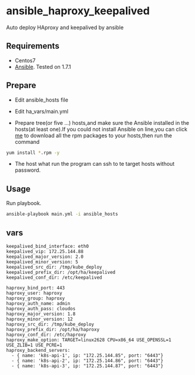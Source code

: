 # ansible_haproxy_keepalived
Auto deploy HAproxy and keepalived by ansible

## Requirements
- Centos7
- [Ansible](http://docs.ansible.com/intro_installation.html). Tested on 1.7.1 


## Prepare

- Edit ansible_hosts file
- Edit ha_vars/main.yml

- Prepare tree(or five ...) hosts,and make sure the Ansible installed in the hosts(at least one).If you could not install Ansible on line,you can click [me](http:test.com) to download all the rpm packages to your hosts,then run the command
```bash
yum install *.rpm -y
```

- The host what run the program can ssh to te target hosts without password.

## Usage

Run playbook.

```bash
ansible-playbook main.yml -i ansible_hosts
```

## vars
```vars
keepalived_bind_interface: eth0
keepalived_vip: 172.25.144.88
keepalived_major_version: 2.0
keepalived_minor_version: 5
keepalived_src_dir: /tmp/kube_deploy
keepalived_prefix_dir: /opt/ha/keepalived
keepalived_conf_dir: /etc/keepalived

haproxy_bind_port: 443
haproxy_user: haproxy
haproxy_group: haproxy
haproxy_auth_name: admin
haproxy_auth_pass: cloudos
haproxy_major_version: 1.8
haproxy_minor_version: 12
haproxy_src_dir: /tmp/kube_deploy
haproxy_prefix_dir: /opt/ha/haproxy
haproxy_conf_dir: /etc/haproxy
haproxy_make_option: TARGET=linux2628 CPU=x86_64 USE_OPENSSL=1 USE_ZLIB=1 USE_PCRE=1
haproxy_backend_servers:
  - { name: 'k8s-api-1', ip: "172.25.144.85", port: "6443"}
  - { name: 'k8s-api-2', ip: "172.25.144.86", port: "6443"}
  - { name: 'k8s-api-3', ip: "172.25.144.87", port: "6443"}
